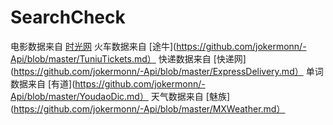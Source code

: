 # SearchCheck
电影数据来自 [时光网](https://github.com/jokermonn/-Api/blob/master/Time.md)
火车数据来自 [途牛](https://github.com/jokermonn/-Api/blob/master/TuniuTickets.md）
快递数据来自 [快递网](https://github.com/jokermonn/-Api/blob/master/ExpressDelivery.md）
单词数据来自 [有道](https://github.com/jokermonn/-Api/blob/master/YoudaoDic.md）
天气数据来自 [魅族](https://github.com/jokermonn/-Api/blob/master/MXWeather.md）
 
